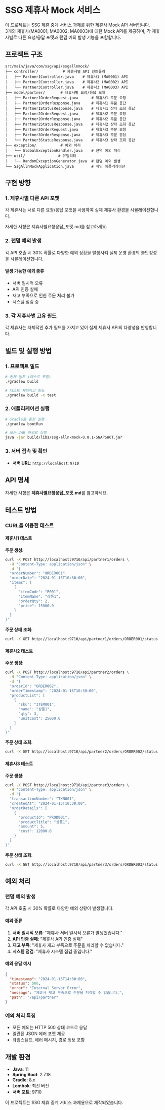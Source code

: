 # SSG 제휴사 Mock 서비스

이 프로젝트는 SSG 제휴 중계 서비스 과제를 위한 제휴사 Mock API 서버입니다.  
3개의 제휴사(MA0001, MA0002, MA0003)에 대한 Mock API를 제공하며, 각 제휴사별로 다른 요청/응답 포맷과 랜덤 예외 발생 기능을 포함합니다.

## 프로젝트 구조

```
src/main/java/com/ssg/api/ssgallnmock/
├── controller/           # 제휴사별 API 컨트롤러
│   ├── Partner1Controller.java    # 제휴사1 (MA0001) API
│   ├── Partner2Controller.java    # 제휴사2 (MA0002) API
│   └── Partner3Controller.java    # 제휴사3 (MA0003) API
├── model/partner/       # 제휴사별 요청/응답 모델
│   ├── Partner1OrderRequest.java      # 제휴사1 주문 요청
│   ├── Partner1OrderResponse.java     # 제휴사1 주문 응답
│   ├── Partner1StatusResponse.java    # 제휴사1 상태 조회 응답
│   ├── Partner2OrderRequest.java      # 제휴사2 주문 요청
│   ├── Partner2OrderResponse.java     # 제휴사2 주문 응답
│   ├── Partner2StatusResponse.java    # 제휴사2 상태 조회 응답
│   ├── Partner3OrderRequest.java      # 제휴사3 주문 요청
│   ├── Partner3OrderResponse.java     # 제휴사3 주문 응답
│   └── Partner3StatusResponse.java    # 제휴사3 상태 조회 응답
├── exception/           # 예외 처리
│   └── GlobalExceptionHandler.java    # 전역 예외 처리
├── util/               # 유틸리티
│   └── RandomExceptionGenerator.java  # 랜덤 예외 발생
└── SsgAllnMockApplication.java        # 메인 애플리케이션
```

## 구현 방향

### 1. 제휴사별 다른 API 포맷
각 제휴사는 서로 다른 요청/응답 포맷을 사용하여 실제 제휴사 환경을 시뮬레이션합니다.

자세한 사항은 제휴사별요청응답_포맷.md를 참고하세요.

### 2. 랜덤 예외 발생
각 API 호출 시 30% 확률로 다양한 예외 상황을 발생시켜 실제 운영 환경의 불안정성을 시뮬레이션합니다.

#### 발생 가능한 예외 종류
- 서버 일시적 오류
- API 인증 실패
- 재고 부족으로 인한 주문 처리 불가
- 시스템 점검 중

### 3. 각 제휴사별 고유 필드
각 제휴사는 자체적인 추가 필드를 가지고 있어 실제 제휴사 API의 다양성을 반영합니다.

## 빌드 및 실행 방법

### 1. 프로젝트 빌드
```bash
# 전체 빌드 (테스트 포함)
./gradlew build

# 테스트 제외하고 빌드
./gradlew build -x test
```

### 2. 애플리케이션 실행
```bash
# Gradle을 통한 실행
./gradlew bootRun

# 또는 JAR 파일로 실행
java -jar build/libs/ssg-alln-mock-0.0.1-SNAPSHOT.jar
```

### 3. 서버 접속 및 확인
- **서버 URL**: `http://localhost:9710`

## API 명세
자세한 사항은 **제휴사별요청응답_포맷.md**를 참고하세요.

## 테스트 방법

### CURL을 이용한 테스트

#### 제휴사1 테스트
**주문 생성:**
```bash
curl -X POST http://localhost:9710/api/partner1/orders \
  -H "Content-Type: application/json" \
  -d '{
  "orderNumber": "ORDER001",
  "orderDate": "2024-01-15T10:30:00",
  "items": [
    {
      "itemCode": "P001",
      "itemName": "상품1",
      "orderQty": 2,
      "price": 15000.0
    }
  ]
}'
```

**주문 상태 조회:**
```bash
curl -X GET http://localhost:9710/api/partner1/orders/ORDER001/status
```

#### 제휴사2 테스트
**주문 생성:**
```bash
curl -X POST http://localhost:9710/api/partner2/orders \
  -H "Content-Type: application/json" \
  -d '{
  "orderId": "ORDER002",
  "orderTimestamp": "2024-01-15T10:30:00",
  "productList": [
    {
      "sku": "ITEM001",
      "name": "상품1",
      "qty": 3,
      "unitCost": 25000.0
    }
  ]
}'
```

**주문 상태 조회:**
```bash
curl -X GET http://localhost:9710/api/partner2/orders/ORDER002/status
```

#### 제휴사3 테스트
**주문 생성:**
```bash
curl -X POST http://localhost:9710/api/partner3/orders \
  -H "Content-Type: application/json" \
  -d '{
  "transactionNumber": "TXN001",
  "createdAt": "2024-01-15T10:30:00",
  "orderDetails": [
    {
      "productId": "PROD001",
      "productTitle": "상품1",
      "amount": 5,
      "cost": 12000.0
    }
  ]
}'
```

**주문 상태 조회:**
```bash
curl -X GET http://localhost:9710/api/partner3/orders/ORDER003/status
```


## 예외 처리

### 랜덤 예외 발생
각 API 호출 시 30% 확률로 다양한 예외 상황이 발생합니다.

#### 예외 종류
1. **서버 일시적 오류**: "제휴사 서버 일시적 오류가 발생했습니다."
2. **API 인증 실패**: "제휴사 API 인증 실패"
3. **재고 부족**: "제휴사 재고 부족으로 주문을 처리할 수 없습니다."
4. **시스템 점검**: "제휴사 시스템 점검 중입니다."

#### 예외 응답 예시
```json
{
  "timestamp": "2024-01-15T14:30:00",
  "status": 500,
  "error": "Internal Server Error",
  "message": "제휴사 재고 부족으로 주문을 처리할 수 없습니다.",
  "path": "/api/partner"
}
```

### 예외 처리 특징
- 모든 예외는 HTTP 500 상태 코드로 응답
- 일관된 JSON 에러 포맷 제공
- 타임스탬프, 에러 메시지, 경로 정보 포함


## 개발 환경

- **Java**: 11
- **Spring Boot**: 2.7.18
- **Gradle**: 8.x
- **Lombok**: 최신 버전
- **서버 포트**: 9710

이 프로젝트는 SSG 제휴 중계 서비스 과제용으로 제작되었습니다. 
